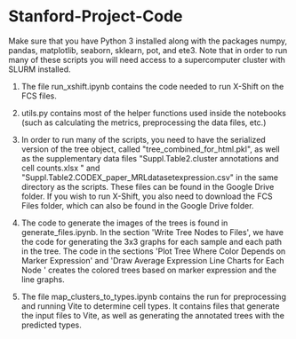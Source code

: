 # Stanford-Project-Code

Make sure that you have Python 3 installed along with the packages numpy, pandas, matplotlib, seaborn, sklearn, pot, and ete3. 
Note that in order to run many of these scripts you will need access to a supercomputer cluster with SLURM installed. 

1. The file run_xshift.ipynb contains the code needed to run X-Shift on the FCS files.

2. utils.py contains most of the helper functions used inside the notebooks (such as calculating the metrics, 
preprocessing the data files, etc.)

3. In order to run many of the scripts, you need to have the serialized version of the tree object, called 
"tree_combined_for_html.pkl", as well as the supplementary data files "Suppl.Table2.cluster annotations and cell counts.xlsx
" and "Suppl.Table2.CODEX_paper_MRLdatasetexpression.csv" in the same directory as the scripts. These files can be found in the 
Google Drive folder. 
If you wish to run X-Shift, you also need to download the FCS Files folder, which can also be found in the Google Drive folder. 

4. The code to generate the images of the trees is found in generate_files.ipynb. In the section 'Write Tree Nodes to Files', 
we have the code for generating the 3x3 graphs for each sample and each path in the tree. The code in the sections 
'Plot Tree Where Color Depends on Marker Expression' and 'Draw Average Expression Line Charts for Each Node
' creates the colored trees based on marker expression and the line graphs. 

5. The file map_clusters_to_types.ipynb contains the run for preprocessing and running Vite to determine cell types. It contains
files that generate the input files to Vite, as well as generating the annotated trees with the predicted types. 
